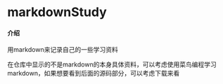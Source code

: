 # markdownStudy

#### 介绍
用markdown来记录自己的一些学习资料

在仓库中显示的不是markdown的本身具体资料，可以考虑使用菜鸟编程学习markdown，如果想要看到后面的源码部分，可以考虑下载来看

